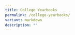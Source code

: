 ```yaml
---
title: College Yearbooks
permalink: /college-yearbooks/
variant: markdown
description: ""
---
```

<div hidden="">

<figure>	
<a href="https://drive.google.com/file/d/18Y9A2EdhuTxybz7ZXNb8qf68klJNRspZ/view?usp=drive_link"><img style="width: 40%" height="auto" width="40%" src="/images/College%20Yearbook/Yearbook_2024_Cover.jpg"></a>
<figcaption>Yearbook 2024</figcaption></figure>
	
	
	
</div>